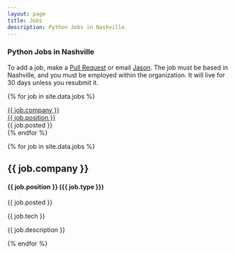 ```yaml
---
layout: page
title: Jobs
description: Python Jobs in Nashville
---
```


### Python Jobs in Nashville

To add a job, make a [Pull Request](https://github.com/pynashorg/pynashorg.github.com)
or email [Jason](https://github.com/pynashorg/pynashorg.github.com). The job must be based
in Nashville, and you must be employed within the organization. It will live for
30 days unless you resubmit it.


{% for job in site.data.jobs %}
<div class="row">
    <div class="col-md-3">
        <a href="#{{ job.position }} ({{ job.type }})">{{ job.company }}</a>
    </div>
    <div class="col-md-5">
        <a href="#{{ job.position }} ({{ job.type }})">{{ job.position }}</a>
    </div>
    <div class="col-md-4">
        {{ job.posted }}
    </div>
</div>
{% endfor %}


{% for job in site.data.jobs %}
<div class="row-fluid">
<a name="{{ job.position }} ({{ job.type }})"></a>
<h2 class="post-title">{{ job.company }}</h2>
<h4 class="post-subtitle">{{ job.position }} ({{ job.type }})</h4>
<p class="post-meta">{{ job.posted }}</p>
{{ job.tech }}

{{ job.description }}

</div>
{% endfor %}
